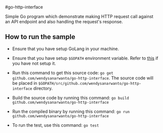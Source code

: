 #go-http-interface

Simple Go program which demonstrate making HTTP request call against an API endpoint and also handling the request's response. 


## How to run the sample

* Ensure that you have setup GoLang in your machine.

* Ensure that you have setup `$GOPATH` environment variable. Refer to [this](https://golang.org/doc/code.html#GOPATH) if you have not setup it.

* Run this command to get this source code: `go get github.com/wendysanarwanto/go-http-interface`. The source code will be placed in `$GOPATH/src/github.com/wendysanarwanto/go-http-interface` directory.

* Build the source code by running this command: `go build github.com/wendysanarwanto/go-http-interface`

* Run the compiled binary by running this command: `go run github.com/wendysanarwanto/go-http-interface`

* To run the test, use this command: `go test`

